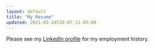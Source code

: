 ```yaml
---
layout: default
title: "My Resume"
updated: 2021-05-24T20:07:11-05:00
---
```


Please see my [LinkedIn profile]($linkedin-profile$) for my employment history.

